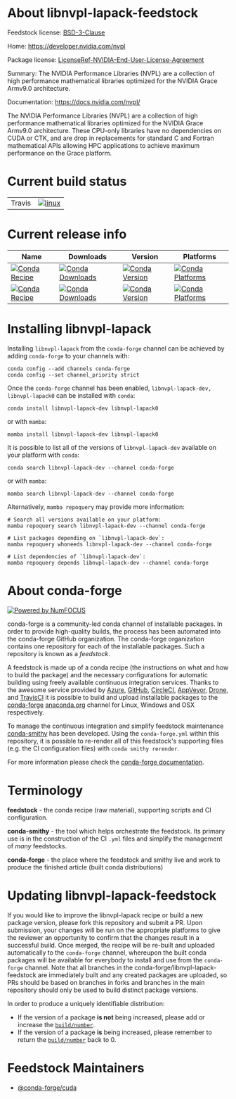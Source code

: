 About libnvpl-lapack-feedstock
==============================

Feedstock license: [BSD-3-Clause](https://github.com/conda-forge/libnvpl-lapack-feedstock/blob/main/LICENSE.txt)

Home: https://developer.nvidia.com/nvpl

Package license: [LicenseRef-NVIDIA-End-User-License-Agreement](https://docs.nvidia.com/nvpl/license.html)

Summary: The NVIDIA Performance Libraries (NVPL) are a collection of high performance mathematical libraries optimized for the NVIDIA Grace Armv9.0 architecture.

Documentation: https://docs.nvidia.com/nvpl/

The NVIDIA Performance Libraries (NVPL) are a collection of high performance mathematical libraries optimized for the NVIDIA Grace Armv9.0 architecture.
These CPU-only libraries have no dependencies on CUDA or CTK, and are drop in replacements for standard C and Fortran mathematical APIs allowing HPC applications to achieve maximum performance on the Grace platform.

Current build status
====================


<table><tr>
    <td>Travis</td>
    <td>
      <a href="https://app.travis-ci.com/conda-forge/libnvpl-lapack-feedstock">
        <img alt="linux" src="https://img.shields.io/travis/com/conda-forge/libnvpl-lapack-feedstock/main.svg?label=Linux">
      </a>
    </td>
  </tr>
</table>

Current release info
====================

| Name | Downloads | Version | Platforms |
| --- | --- | --- | --- |
| [![Conda Recipe](https://img.shields.io/badge/recipe-libnvpl--lapack--dev-green.svg)](https://anaconda.org/conda-forge/libnvpl-lapack-dev) | [![Conda Downloads](https://img.shields.io/conda/dn/conda-forge/libnvpl-lapack-dev.svg)](https://anaconda.org/conda-forge/libnvpl-lapack-dev) | [![Conda Version](https://img.shields.io/conda/vn/conda-forge/libnvpl-lapack-dev.svg)](https://anaconda.org/conda-forge/libnvpl-lapack-dev) | [![Conda Platforms](https://img.shields.io/conda/pn/conda-forge/libnvpl-lapack-dev.svg)](https://anaconda.org/conda-forge/libnvpl-lapack-dev) |
| [![Conda Recipe](https://img.shields.io/badge/recipe-libnvpl--lapack0-green.svg)](https://anaconda.org/conda-forge/libnvpl-lapack0) | [![Conda Downloads](https://img.shields.io/conda/dn/conda-forge/libnvpl-lapack0.svg)](https://anaconda.org/conda-forge/libnvpl-lapack0) | [![Conda Version](https://img.shields.io/conda/vn/conda-forge/libnvpl-lapack0.svg)](https://anaconda.org/conda-forge/libnvpl-lapack0) | [![Conda Platforms](https://img.shields.io/conda/pn/conda-forge/libnvpl-lapack0.svg)](https://anaconda.org/conda-forge/libnvpl-lapack0) |

Installing libnvpl-lapack
=========================

Installing `libnvpl-lapack` from the `conda-forge` channel can be achieved by adding `conda-forge` to your channels with:

```
conda config --add channels conda-forge
conda config --set channel_priority strict
```

Once the `conda-forge` channel has been enabled, `libnvpl-lapack-dev, libnvpl-lapack0` can be installed with `conda`:

```
conda install libnvpl-lapack-dev libnvpl-lapack0
```

or with `mamba`:

```
mamba install libnvpl-lapack-dev libnvpl-lapack0
```

It is possible to list all of the versions of `libnvpl-lapack-dev` available on your platform with `conda`:

```
conda search libnvpl-lapack-dev --channel conda-forge
```

or with `mamba`:

```
mamba search libnvpl-lapack-dev --channel conda-forge
```

Alternatively, `mamba repoquery` may provide more information:

```
# Search all versions available on your platform:
mamba repoquery search libnvpl-lapack-dev --channel conda-forge

# List packages depending on `libnvpl-lapack-dev`:
mamba repoquery whoneeds libnvpl-lapack-dev --channel conda-forge

# List dependencies of `libnvpl-lapack-dev`:
mamba repoquery depends libnvpl-lapack-dev --channel conda-forge
```


About conda-forge
=================

[![Powered by
NumFOCUS](https://img.shields.io/badge/powered%20by-NumFOCUS-orange.svg?style=flat&colorA=E1523D&colorB=007D8A)](https://numfocus.org)

conda-forge is a community-led conda channel of installable packages.
In order to provide high-quality builds, the process has been automated into the
conda-forge GitHub organization. The conda-forge organization contains one repository
for each of the installable packages. Such a repository is known as a *feedstock*.

A feedstock is made up of a conda recipe (the instructions on what and how to build
the package) and the necessary configurations for automatic building using freely
available continuous integration services. Thanks to the awesome service provided by
[Azure](https://azure.microsoft.com/en-us/services/devops/), [GitHub](https://github.com/),
[CircleCI](https://circleci.com/), [AppVeyor](https://www.appveyor.com/),
[Drone](https://cloud.drone.io/welcome), and [TravisCI](https://travis-ci.com/)
it is possible to build and upload installable packages to the
[conda-forge](https://anaconda.org/conda-forge) [anaconda.org](https://anaconda.org/)
channel for Linux, Windows and OSX respectively.

To manage the continuous integration and simplify feedstock maintenance
[conda-smithy](https://github.com/conda-forge/conda-smithy) has been developed.
Using the ``conda-forge.yml`` within this repository, it is possible to re-render all of
this feedstock's supporting files (e.g. the CI configuration files) with ``conda smithy rerender``.

For more information please check the [conda-forge documentation](https://conda-forge.org/docs/).

Terminology
===========

**feedstock** - the conda recipe (raw material), supporting scripts and CI configuration.

**conda-smithy** - the tool which helps orchestrate the feedstock.
                   Its primary use is in the construction of the CI ``.yml`` files
                   and simplify the management of *many* feedstocks.

**conda-forge** - the place where the feedstock and smithy live and work to
                  produce the finished article (built conda distributions)


Updating libnvpl-lapack-feedstock
=================================

If you would like to improve the libnvpl-lapack recipe or build a new
package version, please fork this repository and submit a PR. Upon submission,
your changes will be run on the appropriate platforms to give the reviewer an
opportunity to confirm that the changes result in a successful build. Once
merged, the recipe will be re-built and uploaded automatically to the
`conda-forge` channel, whereupon the built conda packages will be available for
everybody to install and use from the `conda-forge` channel.
Note that all branches in the conda-forge/libnvpl-lapack-feedstock are
immediately built and any created packages are uploaded, so PRs should be based
on branches in forks and branches in the main repository should only be used to
build distinct package versions.

In order to produce a uniquely identifiable distribution:
 * If the version of a package **is not** being increased, please add or increase
   the [``build/number``](https://docs.conda.io/projects/conda-build/en/latest/resources/define-metadata.html#build-number-and-string).
 * If the version of a package **is** being increased, please remember to return
   the [``build/number``](https://docs.conda.io/projects/conda-build/en/latest/resources/define-metadata.html#build-number-and-string)
   back to 0.

Feedstock Maintainers
=====================

* [@conda-forge/cuda](https://github.com/orgs/conda-forge/teams/cuda/)

